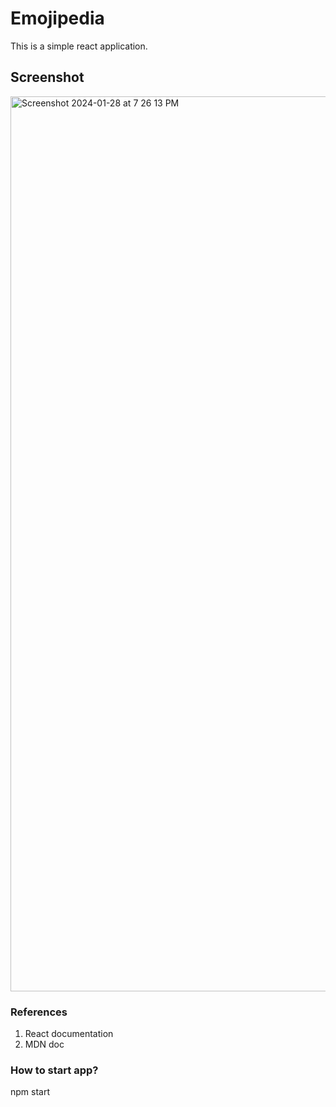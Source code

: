# Emojipedia

This is a simple react application.

## Screenshot

<img width="1432" alt="Screenshot 2024-01-28 at 7 26 13 PM" src="https://github.com/madhura-punde/Emojipedia/assets/101276214/6d9d651d-7b1d-4cca-b457-b083e3f74a93">


### References

1) React documentation
2) MDN doc

### How to start app?
npm start






